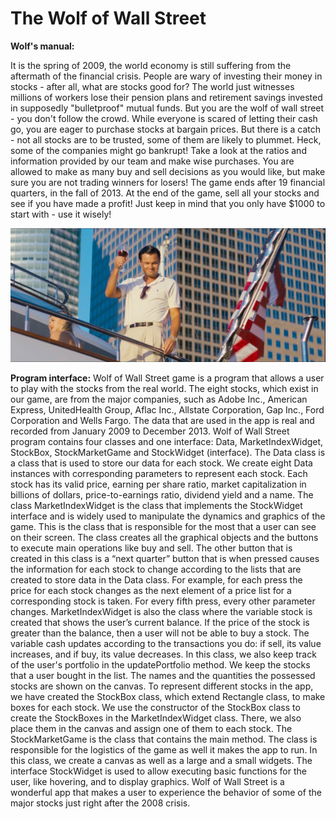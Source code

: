 # The Wolf of Wall Street
 **Wolf's manual:**

 It is the spring of 2009, the world economy is still suffering from the aftermath
 of the financial crisis. People are wary of investing their money in stocks - 
 after all, what are stocks good for? The world just witnesses millions of workers lose their 
 pension plans and retirement savings invested in supposedly "bulletproof" mutual funds. But you
 are the wolf of wall street - you don't follow the crowd. While everyone is scared of letting their
 cash go, you are eager to purchase stocks at bargain prices. But there is a catch - not all stocks
 are to be trusted, some of them are likely to plummet. Heck, some of the companies might go bankrupt!
 Take a look at the ratios and information provided by our team and make wise purchases. You are allowed 
 to make as many buy and sell decisions as you would like, but make sure you are not trading winners 
 for losers! The game ends after 19 financial quarters, in the fall of 2013. At the end of the game, 
 sell all your stocks and see if you have made a profit! Just keep in mind that you only have $1000 to 
 start with - use it wisely!

![The wolf of Wall Street](src/wolf.jpg)

**Program interface:** 
Wolf of Wall Street game is a program that allows a user to play with the stocks from the real world. The eight stocks, which exist in our game, are from the major companies, such as Adobe Inc., American Express, UnitedHealth Group, Aflac Inc., Allstate Corporation, Gap Inc., Ford Corporation and Wells Fargo. The data that are used in the app is real and recorded from  January 2009 to December 2013. Wolf of Wall Street program contains four classes and one interface: Data, MarketIndexWidget, StockBox, StockMarketGame and StockWidget (interface). The Data class is a class that is used to store our data for each stock. We create eight Data instances with corresponding parameters to represent each stock. Each stock has its valid price, earning per share ratio, market capitalization in billions of dollars, price-to-earnings ratio, dividend yield and a name. The class MarketIndexWidget is the class that implements the StockWidget interface and is widely used to manipulate the dynamics and graphics of the game. This is the class that is responsible for the most that a user can see on their screen. The class creates all the graphical objects and the buttons to execute main operations like buy and sell. The other button that is created in this class is a “next quarter” button that is when pressed causes the information for each stock to change according to the lists that are created to store data in the Data class. For example, for each press the price for each stock changes as the next element of a price list for a corresponding stock is taken.  For every fifth press, every other parameter changes. MarketIndexWidget is also the class where the variable stock is created that shows the user’s current balance. If the price of the stock is greater than the balance, then a user will not be able to buy a stock. The variable cash updates according to the transactions you do: if sell, its value increases, and if buy, its value decreases. In this class, we also keep track of the user's portfolio in the updatePortfolio method. We keep the stocks that a user bought in the list. The names and the quantities the possessed stocks are shown on the canvas. To represent different stocks in the app, we have created the StockBox class, which extend Rectangle class, to make boxes for each stock. We use the constructor of the StockBox class to create the StockBoxes in the MarketIndexWidget class. There, we also place them in the canvas and assign one of them to each stock. The StockMarketGame is the class that contains the main method. The class is responsible for the logistics of the game as well it makes the app to run. In this class, we create a canvas as well as a large and a small widgets. The interface StockWidget is used to allow executing basic functions for the user, like hovering, and to display graphics.  Wolf of Wall Street is a wonderful app that makes a user to experience the behavior of some of the major stocks just right after the 2008 crisis.
